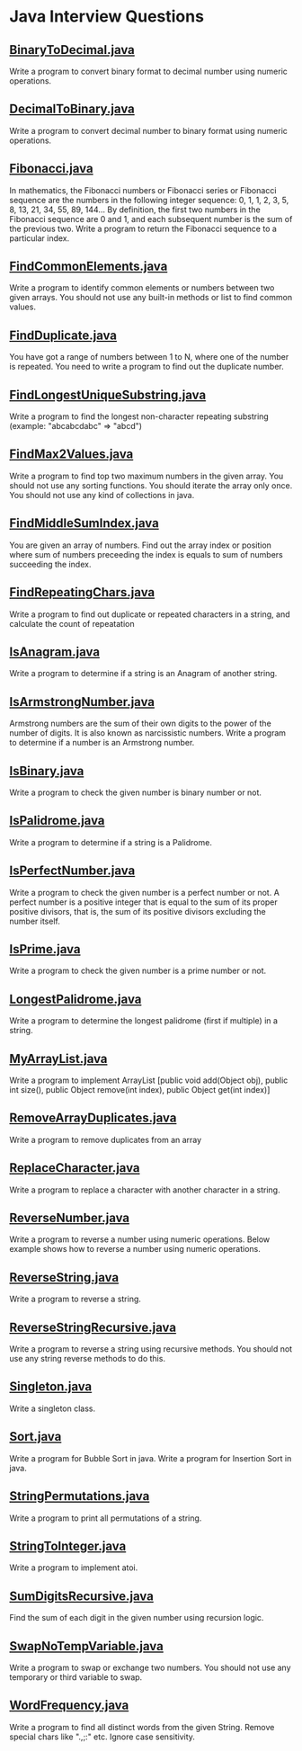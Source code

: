 # Java Interview Questions

## [BinaryToDecimal.java](/src/BinaryToDecimal.java)

Write a program to convert binary format to decimal number using numeric operations.

## [DecimalToBinary.java](/src/DecimalToBinary.java)

Write a program to convert decimal number to binary format using numeric operations.

## [Fibonacci.java](/src/Fibonacci.java)

In mathematics, the Fibonacci numbers or Fibonacci series or Fibonacci sequence are the numbers in the following integer sequence: 0, 1, 1, 2, 3, 5, 8, 13, 21, 34, 55, 89, 144... By definition, the first two numbers in the Fibonacci sequence are 0 and 1, and each subsequent number is the sum of the previous two.
Write a program to return the Fibonacci sequence to a particular index.

## [FindCommonElements.java](/src/FindCommonElements.java)

Write a program to identify common elements or numbers between two given arrays. You should not use any built-in methods or list to find common values.

## [FindDuplicate.java](/src/FindDuplicate.java)

You have got a range of numbers between 1 to N, where one of the number is repeated. You need to write a program to find out the duplicate number.

## [FindLongestUniqueSubstring.java](/src/FindLongestUniqueSubstring.java)

Write a program to find the longest non-character repeating substring (example: "abcabcdabc" => "abcd")

## [FindMax2Values.java](/src/FindMax2Values.java)

Write a program to find top two maximum numbers in the given array. You should not use any sorting functions. You should iterate the array only once. You should not use any kind of collections in java.

## [FindMiddleSumIndex.java](/src/FindMiddleSumIndex.java)

You are given an array of numbers. Find out the array index or position where sum of numbers preceeding the index is equals to sum of numbers succeeding the index.

## [FindRepeatingChars.java](/src/FindRepeatingChars.java)

Write a program to find out duplicate or repeated characters in a string, and calculate the count of repeatation

## [IsAnagram.java](/src/IsAnagram.java)

Write a program to determine if a string is an Anagram of another string.

## [IsArmstrongNumber.java](/src/IsArmstrongNumber.java)

Armstrong numbers are the sum of their own digits to the power of the number of digits. It is also known as narcissistic numbers.
Write a program to determine if a number is an Armstrong number.

## [IsBinary.java](/src/IsBinary.java)

Write a program to check the given number is binary number or not.

## [IsPalidrome.java](/src/IsPalidrome.java)

Write a program to determine if a string is a Palidrome.

## [IsPerfectNumber.java](/src/IsPerfectNumber.java)

Write a program to check the given number is a perfect number or not. A perfect number is a positive integer that is equal to the sum of its proper positive divisors, that is, the sum of its positive divisors excluding the number itself.

## [IsPrime.java](/src/IsPrime.java)

Write a program to check the given number is a prime number or not.

## [LongestPalidrome.java](/src/LongestPalidrome.java)

Write a program to determine the longest palidrome (first if multiple) in a string.

## [MyArrayList.java](/src/MyArrayList.java)

Write a program to implement ArrayList [public void add(Object obj), public int size(), public Object remove(int index), public Object get(int index)]

## [RemoveArrayDuplicates.java](/src/RemoveArrayDuplicates.java)

Write a program to remove duplicates from an array

## [ReplaceCharacter.java](/src/ReplaceCharacter.java)

Write a program to replace a character with another character in a string.

## [ReverseNumber.java](/src/ReverseNumber.java)

Write a program to reverse a number using numeric operations. Below example shows how to reverse a number using numeric operations.

## [ReverseString.java](/src/ReverseString.java)

Write a program to reverse a string.

## [ReverseStringRecursive.java](/src/ReverseStringRecursive.java)

Write a program to reverse a string using recursive methods. You should not use any string reverse methods to do this.

## [Singleton.java](/src/Singleton.java)

Write a singleton class.

## [Sort.java](/src/Sort.java)

Write a program for Bubble Sort in java.
Write a program for Insertion Sort in java.

## [StringPermutations.java](/src/StringPermutations.java)

Write a program to print all permutations of a string.

## [StringToInteger.java](/src/StringToInteger.java)

Write a program to implement atoi.

## [SumDigitsRecursive.java](/src/SumDigitsRecursive.java)

Find the sum of each digit in the given number using recursion logic.

## [SwapNoTempVariable.java](/src/SwapNoTempVariable.java)

Write a program to swap or exchange two numbers. You should not use any temporary or third variable to swap.

## [WordFrequency.java](/src/WordFrequency.java)

Write a program to find all distinct words from the given String.  Remove special chars like ".,;:" etc. Ignore case sensitivity.
